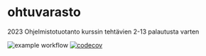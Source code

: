 # ohtuvarasto
2023 Ohjelmistotuotanto kurssin tehtävien 2-13 palautusta varten

![example workflow](https://github.com/TommiTH/ohtuvarasto/workflows/CI/badge.svg)
[![codecov](https://codecov.io/gh/TommiTH/ohtuvarasto/graph/badge.svg?token=5978Z8MS9D)](https://codecov.io/gh/TommiTH/ohtuvarasto)
